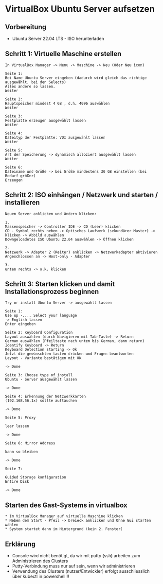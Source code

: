 # VirtualBox Ubuntu Server aufsetzen 

## Vorbereitung 

  * Ubuntu Server 22.04 LTS - ISO herunterladen

## Schritt 1: Virtuelle Maschine erstellen 

```
In VirtualBox Manager -> Menu -> Maschine -> Neu (Oder Neu icon) 

Seite 1:
Bei Name Ubuntu Server eingeben (dadurch wird gleich das richtige ausgewählt, bei den Selects) 
Alles andere so lassen.
Weiter 

Seite 2: 
Hauptspeicher mindest 4 GB , d.h. 4096 auswählen
Weiter

Seite 3:
Festplatte erzeugen ausgewählt lassen
Weiter

Seite 4: 
Dateityp der Festplatte: VDI ausgewählt lassen
Weiter 

Seite 5:
Art der Speicherung -> dynamisch alloziert ausgewählt lassen
Weiter 

Seite 6:
Dateiname und Größe -> bei Größe mindestens 30 GB einstellen (bei Bedarf größer) 
Erzeugen 
```

## Schritt 2: ISO einhängen / Netzwerk und starten / installieren

```
Neuen Server anklicken und ändern klicken:

1. 
Massenspeicher -> Controller IDE -> CD (Leer) klicken
CD - Symbol rechts neben -> Optisches Laufwerk (sekundärer Master) -> klicken -> Abbild auswählen
Downgeloadetes ISO Ubuntu 22.04 auswählen -> Öffnen klicken 

2. 
Netzwerk -> Adapter 2 (Reiter) anklicken -> Netzwerkadapter aktivieren
Angeschlossen an -> Host-only - Adapter 

3. 
unten rechts -> o.k. klicken 

```

## Schritt 3: Starten klicken und damit Installationsprozess beginnen

```
Try or install Ubuntu Server -> ausgewählt lassen

Seite 1:
Use up -.... Select your language 
-> English lassen
Enter eingeben

Seite 2: Keyboard Configuration
Layout auswählen (durch Navigieren mit Tab-Taste) -> Return
German auswählen (Pfeiltaste nach unten bis German, dann return)
Identify Keyboard -> Return
Keyboard Detection starting -> Ok 
Jetzt die gewünschten tasten drücken und Fragen beantworten
Layout - Variante bestätigen mit OK 

-> Done 

Seite 3: Choose type of install 
Ubuntu - Server ausgewählt lassen

-> Done 

Seite 4: Erkennung der Netzwerkkarten 
(192.168.56.1x) sollte auftauchen

-> Done 

Seite 5: Proxy

leer lassen

-> Done 

Seite 6: Mirror Address

kann so bleiben

-> Done 

Seite 7: 

Guided Storage konfiguration
Entire Disk 

-> Done 
```






## Starten des Gast-Systems in virtualbox 

```
* Im VirtualBox Manager auf virtuelle Maschine klicken
* Neben dem Start - Pfeil -> Dreieck anklicken und Ohne Gui starten wählen 
* System startet dann im Hintergrund (kein 2. Fenster)
```

## Erklärung 

 * Console wird nicht benötigt, da wir mit putty (ssh) arbeiten zum Administrieren des Clusters
 * Putty-Verbindung muss nur auf sein, wenn wir administrieren
 * Verwendung des Clusters (nutzer/Entwickler) erfolgt ausschliesslich über kubectl in powershell !! 
